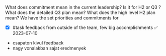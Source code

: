 What does commitment mean in the current leadership? Is it for H2 or Q3 ?
What does the detailed Q3 plan mean?
What does the high level H2 plan mean?
We have the set priorities and commitments for 


- [x] #task feedback from outside of the team, few big accomplishments ✅ 2023-07-10

- csapaton kivul feedback
- nagy vonalakban sajat eredmenyek